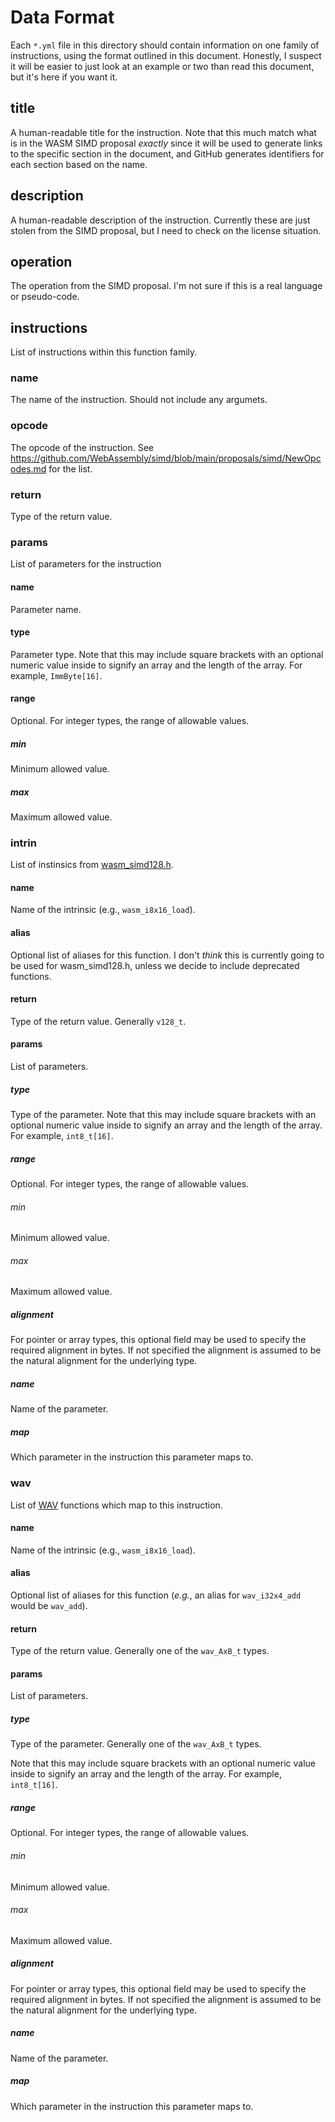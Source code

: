 # Data Format

Each `*.yml` file in this directory should contain information on one
family of instructions, using the format outlined in this document.
Honestly, I suspect it will be easier to just look at an example or two
than read this document, but it's here if you want it.

## title

A human-readable title for the instruction.  Note that this much match
what is in the WASM SIMD proposal *exactly* since it will be used to
generate links to the specific section in the document, and GitHub
generates identifiers for each section based on the name.

## description

A human-readable description of the instruction.  Currently these are
just stolen from the SIMD proposal, but I need to check on the license
situation.

## operation

The operation from the SIMD proposal.  I'm not sure if this is a real
language or pseudo-code.

## instructions

List of instructions within this function family.

### name

The name of the instruction.  Should not include any argumets.

### opcode

The opcode of the instruction.  See
https://github.com/WebAssembly/simd/blob/main/proposals/simd/NewOpcodes.md
for the list.

### return

Type of the return value.

### params

List of parameters for the instruction

#### name

Parameter name.

#### type

Parameter type.  Note that this may include square brackets with an
optional numeric value inside to signify an array and the length of the
array. For example, `ImmByte[16]`.

#### range

Optional.  For integer types, the range of allowable values.

##### min

Minimum allowed value.

##### max

Maximum allowed value.

### intrin

List of instinsics from [wasm_simd128.h](https://github.com/llvm/llvm-project/blob/main/clang/lib/Headers/wasm_simd128.h).

#### name

Name of the intrinsic (e.g., `wasm_i8x16_load`).

#### alias

Optional list of aliases for this function.  I don't *think* this is
currently going to be used for wasm_simd128.h, unless we decide to
include deprecated functions.

#### return

Type of the return value.  Generally `v128_t`.

#### params

List of parameters.

##### type

Type of the parameter.  Note that this may include square brackets with
an optional numeric value inside to signify an array and the length of
the array. For example, `int8_t[16]`.

##### range

Optional.  For integer types, the range of allowable values.

###### min

Minimum allowed value.

###### max

Maximum allowed value.

##### alignment

For pointer or array types, this optional field may be used to specify
the required alignment in bytes.  If not specified the alignment is
assumed to be the natural alignment for the underlying type.

##### name

Name of the parameter.

##### map

Which parameter in the instruction this parameter maps to.

### wav

List of [WAV](https://github.com/nemequ/wav/blob/main/wav.h) functions
which map to this instruction.

#### name

Name of the intrinsic (e.g., `wasm_i8x16_load`).

#### alias

Optional list of aliases for this function (*e.g.*, an alias for
`wav_i32x4_add` would be `wav_add`).

#### return

Type of the return value.  Generally one of the `wav_AxB_t` types.

#### params

List of parameters.

##### type

Type of the parameter.  Generally one of the `wav_AxB_t` types.

Note that this may include square brackets with an optional numeric
value inside to signify an array and the length of the array. For
example, `int8_t[16]`.

##### range

Optional.  For integer types, the range of allowable values.

###### min

Minimum allowed value.

###### max

Maximum allowed value.

##### alignment

For pointer or array types, this optional field may be used to specify
the required alignment in bytes.  If not specified the alignment is
assumed to be the natural alignment for the underlying type.

##### name

Name of the parameter.

##### map

Which parameter in the instruction this parameter maps to.
